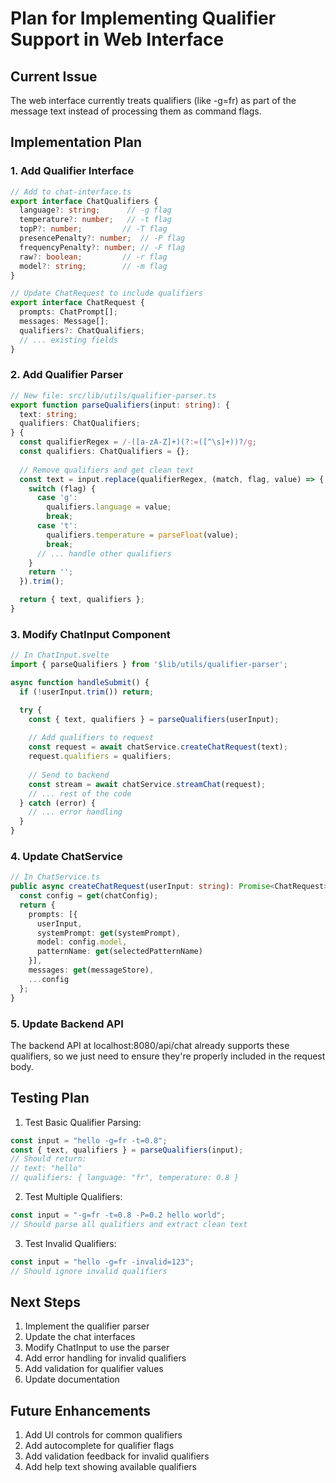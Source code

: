 # Plan for Implementing Qualifier Support in Web Interface

## Current Issue
The web interface currently treats qualifiers (like -g=fr) as part of the message text instead of processing them as command flags.

## Implementation Plan

### 1. Add Qualifier Interface
```typescript
// Add to chat-interface.ts
export interface ChatQualifiers {
  language?: string;      // -g flag
  temperature?: number;   // -t flag
  topP?: number;         // -T flag
  presencePenalty?: number;  // -P flag
  frequencyPenalty?: number; // -F flag
  raw?: boolean;         // -r flag
  model?: string;        // -m flag
}

// Update ChatRequest to include qualifiers
export interface ChatRequest {
  prompts: ChatPrompt[];
  messages: Message[];
  qualifiers?: ChatQualifiers;
  // ... existing fields
}
```

### 2. Add Qualifier Parser
```typescript
// New file: src/lib/utils/qualifier-parser.ts
export function parseQualifiers(input: string): {
  text: string;
  qualifiers: ChatQualifiers;
} {
  const qualifierRegex = /-([a-zA-Z]+)(?:=([^\s]+))?/g;
  const qualifiers: ChatQualifiers = {};
  
  // Remove qualifiers and get clean text
  const text = input.replace(qualifierRegex, (match, flag, value) => {
    switch (flag) {
      case 'g':
        qualifiers.language = value;
        break;
      case 't':
        qualifiers.temperature = parseFloat(value);
        break;
      // ... handle other qualifiers
    }
    return '';
  }).trim();

  return { text, qualifiers };
}
```

### 3. Modify ChatInput Component
```typescript
// In ChatInput.svelte
import { parseQualifiers } from '$lib/utils/qualifier-parser';

async function handleSubmit() {
  if (!userInput.trim()) return;

  try {
    const { text, qualifiers } = parseQualifiers(userInput);
    
    // Add qualifiers to request
    const request = await chatService.createChatRequest(text);
    request.qualifiers = qualifiers;
    
    // Send to backend
    const stream = await chatService.streamChat(request);
    // ... rest of the code
  } catch (error) {
    // ... error handling
  }
}
```

### 4. Update ChatService
```typescript
// In ChatService.ts
public async createChatRequest(userInput: string): Promise<ChatRequest> {
  const config = get(chatConfig);
  return {
    prompts: [{
      userInput,
      systemPrompt: get(systemPrompt),
      model: config.model,
      patternName: get(selectedPatternName)
    }],
    messages: get(messageStore),
    ...config
  };
}
```

### 5. Update Backend API
The backend API at localhost:8080/api/chat already supports these qualifiers, so we just need to ensure they're properly included in the request body.

## Testing Plan

1. Test Basic Qualifier Parsing:
```typescript
const input = "hello -g=fr -t=0.8";
const { text, qualifiers } = parseQualifiers(input);
// Should return:
// text: "hello"
// qualifiers: { language: "fr", temperature: 0.8 }
```

2. Test Multiple Qualifiers:
```typescript
const input = "-g=fr -t=0.8 -P=0.2 hello world";
// Should parse all qualifiers and extract clean text
```

3. Test Invalid Qualifiers:
```typescript
const input = "hello -g=fr -invalid=123";
// Should ignore invalid qualifiers
```

## Next Steps

1. Implement the qualifier parser
2. Update the chat interfaces
3. Modify ChatInput to use the parser
4. Add error handling for invalid qualifiers
5. Add validation for qualifier values
6. Update documentation

## Future Enhancements

1. Add UI controls for common qualifiers
2. Add autocomplete for qualifier flags
3. Add validation feedback for invalid qualifiers
4. Add help text showing available qualifiers